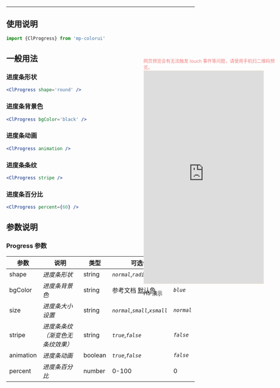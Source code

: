 ****

## 使用说明

```jsx
import {ClProgress} from 'mp-colorui'
```



## 一般用法

### 进度条形状

```jsx
<ClProgress shape='round' />
```

### 进度条背景色

```jsx
<ClProgress bgColor='black' />
```

### 进度条动画

```jsx
<ClProgress animation />
```

### 进度条条纹

```jsx
<ClProgress stripe />
```

### 进度条百分比

```jsx
<ClProgress percent={60} />
```



## 参数说明

### Progress 参数

| 参数      | 说明                             | 类型    | 可选值                          | 默认值     |
| --------- | -------------------------------- | ------- | ------------------------------- | ---------- |
| shape     | *进度条形状*                     | string  | *`normal`*,*`radius`*,*`round`* | *`normal`* |
| bgColor   | *进度条背景色*                   | string  | 参考文档 [默认色](/home/color)  | *`blue`*   |
| size      | *进度条大小设置*                 | string  | *`normal`*,*`small`*,*`xsmall`* | *`normal`* |
| stripe    | *进度条条纹（渐变色无条纹效果）* | string  | *`true`*,*`false`*              | *`false`*  |
| animation | *进度条动画*                     | boolean | *`true`*,*`false`*              | *`false`*  |
| percent   | *进度条百分比*                   | number  | 0-100                           | 0          |


<div style="position: fixed; right:10px; top: 5%">
<div style="width: 355px; display: flex; flex-wrap: wrap; justify-content: center; align-items: center; font-size: 12px; color: lightcoral">网页预览会有无法触发 touch 事件等问题，请使用手机扫二维码预览。</div>
<iframe style="border: 1px solid antiquewhite" src="https://yinliangdream.github.io/mp-colorui-h5-demo/#/pages/components/progress/index" height="568" width="320"></iframe>
<div>
		<p>H5 演示</p>
		<div id='qrcode'></div>
	</div>
</div>

<script>
	new Vue({
		el: '#main',
		mounted() {
			setTimeout(() => {
				const id = document.getElementById("qrcode");
				new QRCode(id, {
					text: "https://yinliangdream.github.io/mp-colorui-h5-demo/#/pages/components/progress/index",
					width: 128,
					height: 128,
					colorDark : "#000000",
					colorLight : "#ffffff",
					correctLevel : QRCode.CorrectLevel.H
				});
			});
		}
	})
</script>
